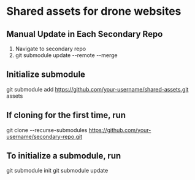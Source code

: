 # Shared assets for drone websites

## Manual Update in Each Secondary Repo

1. Navigate to secondary repo
2. git submodule update --remote --merge

## Initialize submodule

git submodule add https://github.com/your-username/shared-assets.git assets

## If cloning for the first time, run

git clone --recurse-submodules https://github.com/your-username/secondary-repo.git

## To initialize a submodule, run

git submodule init
git submodule update